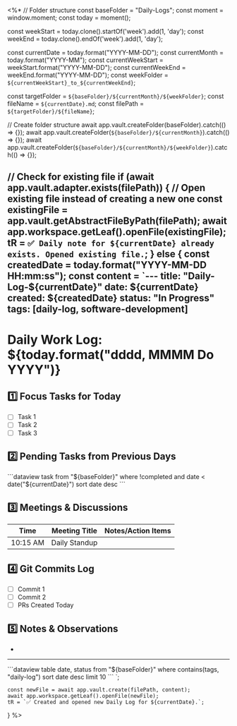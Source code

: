 <%*
// Folder structure
const baseFolder = "Daily-Logs";
const moment = window.moment;
const today = moment();

const weekStart = today.clone().startOf('week').add(1, 'day');
const weekEnd = today.clone().endOf('week').add(1, 'day');

const currentDate = today.format("YYYY-MM-DD");
const currentMonth = today.format("YYYY-MM");
const currentWeekStart = weekStart.format("YYYY-MM-DD");
const currentWeekEnd = weekEnd.format("YYYY-MM-DD");
const weekFolder = `${currentWeekStart}_to_${currentWeekEnd}`;

const targetFolder = `${baseFolder}/${currentMonth}/${weekFolder}`;
const fileName = `${currentDate}.md`;
const filePath = `${targetFolder}/${fileName}`;

// Create folder structure
await app.vault.createFolder(baseFolder).catch(() => {});
await app.vault.createFolder(`${baseFolder}/${currentMonth}`).catch(() => {});
await app.vault.createFolder(`${baseFolder}/${currentMonth}/${weekFolder}`).catch(() => {});

// Check for existing file
if (await app.vault.adapter.exists(filePath)) {
    // Open existing file instead of creating a new one
    const existingFile = app.vault.getAbstractFileByPath(filePath);
    await app.workspace.getLeaf().openFile(existingFile);
    tR = `✅ Daily note for ${currentDate} already exists. Opened existing file.`;
} else {
    const createdDate = today.format("YYYY-MM-DD HH:mm:ss");
    const content = `---
title: "Daily-Log-${currentDate}"
date: ${currentDate}
created: ${createdDate}
status: "In Progress"
tags: [daily-log, software-development]
---

# Daily Work Log: ${today.format("dddd, MMMM Do YYYY")}

## 1️⃣ Focus Tasks for Today
- [ ] Task 1
- [ ] Task 2
- [ ] Task 3

## 2️⃣ Pending Tasks from Previous Days
\`\`\`dataview
task
from "${baseFolder}"
where !completed and date < date("${currentDate}")
sort date desc
\`\`\`

## 3️⃣ Meetings & Discussions
| Time       | Meeting Title              | Notes/Action Items                  |
|------------|----------------------------|------------------------------------|
| 10:15 AM   | Daily Standup              |                                    |

## 4️⃣ Git Commits Log
- [ ] Commit 1
- [ ] Commit 2
- [ ] PRs Created Today

## 5️⃣ Notes & Observations
-  

---
\`\`\`dataview
table date, status
from "${baseFolder}"
where contains(tags, "daily-log")
sort date desc
limit 10
\`\`\`
`;

    const newFile = await app.vault.create(filePath, content);
    await app.workspace.getLeaf().openFile(newFile);
    tR = `✅ Created and opened new Daily Log for ${currentDate}.`;
}
%>